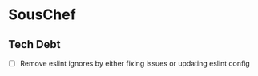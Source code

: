 SousChef
===

## Tech Debt
- [ ] Remove eslint ignores by either fixing issues or updating eslint config
